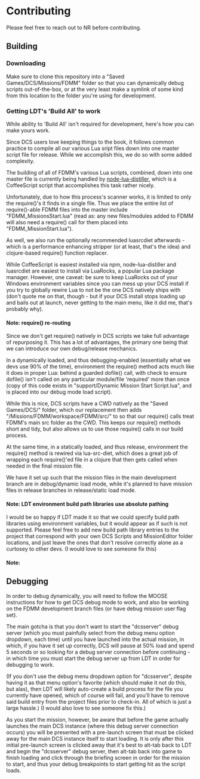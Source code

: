 # Contributing

Please feel free to reach out to NR before contributing.

## Building

### Downloading

Make sure to clone this repository into a "Saved Games/DCS/Missions/FDMM" folder so that you can dynamically debug scripts out-of-the-box, or at the very least make a symlink of some kind from this location to the folder you're using for development.

### Getting LDT's 'Build All' to work

While ability to 'Build All' isn't required for development, here's how you can make yours work.

Since DCS users love keeping things to the book, it follows common practice to compile all our various Lua sript files down into one master script file for release. While we accomplish this, we do so with some added complexity.

The building of all of FDMM's various Lua scripts, combined, down into one master file is currently being handled by [node-lua-distiller](https://github.com/yi/node-lua-distiller), which is a CoffeeScript script that accomplishes this task rather nicely.

Unfortunately, due to how this process's scanner works, it is limited to only the require()'s it finds in a single file. Thus we place the entire list of require()-able FDMM files into the master include "FDMM_MissionsStart.lua" (read as: any new files/modules added to FDMM will also need a require() call for them placed into "FDMM_MissionStart.lua").

As well, we also run the optionally recommended luasrcdiet afterwards - which is a performance enhancing stripper (or at least, that's the idea) and clojure-based require() function replacer.

While CoffeeScript is easiest installed via npm, node-lua-distiller and luasrcdiet are easiest to install via LuaRocks, a popular Lua package manager. However, one caveat: be sure to keep LuaRocks out of your Windows environment variables since you can mess up your DCS install if you try to globally rewire Lua to not be the one DCS natively ships with (don't quote me on that, though - but if your DCS install stops loading up and bails out at launch, never getting to the main menu, like it did me, that's probably why).

#### Note: require() re-routing

Since we don't get require() natively in DCS scripts we take full advantage of repurposing it. This has a lot of advantages, the primary one being that we can introduce our own debug/release mechanics.

In a dynamically loaded, and thus debugging-enabled (essentially what we devs use 90% of the time), environment the require() method acts much like it does in proper Lua: behind a guarded dofile() call, with check to ensure dofile() isn't called on any particular module/file 'required' more than once (copy of this code exists in "support/Dynamic Mission Start Script.lua", and is placed into our debug mode load script).

While this is nice, DCS scripts have a CWD natively as the "Saved Games/DCS/" folder, which our replacement then adds "/Missions/FDMM/workspace/FDMM/src/" to so that our require() calls treat FDMM's main src folder as the CWD. This keeps our require() methods short and tidy, but also allows us to use those require() calls in our build process.

At the same time, in a statically loaded, and thus release, environment the require() method is rewired via lua-src-diet, which does a great job of wrapping each require()'ed file in a clojure that then gets called when needed in the final mission file.

We have it set up such that the mission files in the main development branch are in debug/dynamic load mode, while it's planned to have mission files in release branches in release/static load mode.

#### Note: LDT environment build path libraries use absolute pathing

I would be so happy if LDT made it so that we could specify build path libraries using environment variables, but it would appear as if such is not supported. Please feel free to add new build path library entries to the project that correspond with your own DCS Scripts and MissionEditor folder locations, and just leave the ones that don't resolve correctly alone as a curtosey to other devs. (I would love to see someone fix this)

#### Note: 

## Debugging

In order to debug dynamically, you will need to follow the MOOSE instructions for how to get DCS debug mode to work, and also be working on the FDMM development branch files (or have debug mission user flag set).

The main gotcha is that you don't want to start the "dcsserver" debug server (which you must painfully select from the debug menu option dropdown, each time) until you have launched into the actual mission, in which, if you have it set up correctly, DCS will pause at 50% load and spend 5 seconds or so looking for a debug server connection before continuing - in which time you must start the debug server up from LDT in order for debugging to work.

(If you don't use the debug menu dropdown option for "dcsserver", despite having it as that menu option's favorite (which should make it not do this, but alas), then LDT will likely auto-create a build process for the file you currently have opened, which of course will fail, and you'll have to remove said build entry from the project files prior to check-in. All of which is just a large hassle.) (I would also love to see someone fix this.)

As you start the mission, however, be aware that before the game actually launches the main DCS instance (where this debug server connection occurs) you will be presented with a pre-launch screen that must be clicked away for the main DCS instance itself to start loading. It is only after this initial pre-launch screen is clicked away that it's best to alt-tab back to LDT and begin the "dcsserver" debug server, then alt-tab back into game to finish loading and click through the briefing screen in order for the mission to start, and thus your debug breakpoints to start getting hit as the script loads.
